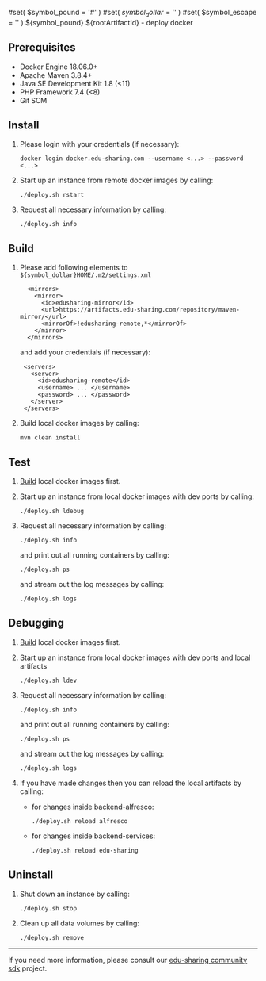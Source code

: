 #set( $symbol_pound = '#' )
#set( $symbol_dollar = '$' )
#set( $symbol_escape = '\' )
${symbol_pound} ${rootArtifactId} - deploy docker

Prerequisites
-------------

- Docker Engine 18.06.0+
- Apache Maven 3.8.4+
- Java SE Development Kit 1.8 (<11)
- PHP Framework 7.4 (<8)
- Git SCM

Install
-------

1. Please login with your credentials (if necessary):

   ```
   docker login docker.edu-sharing.com --username <...> --password <...> 
   ```

2. Start up an instance from remote docker images by calling:

   ```
   ./deploy.sh rstart
   ```

3. Request all necessary information by calling:

   ```
   ./deploy.sh info
   ```

Build
-----

1. Please add following elements to `${symbol_dollar}HOME/.m2/settings.xml` 

   ```
     <mirrors>
       <mirror>
         <id>edusharing-mirror</id>
         <url>https://artifacts.edu-sharing.com/repository/maven-mirror/</url>
         <mirrorOf>!edusharing-remote,*</mirrorOf>
       </mirror>
     </mirrors>
   ```      

   and add your credentials (if necessary):

   ```
    <servers>
      <server>
        <id>edusharing-remote</id>
        <username> ... </username>
        <password> ... </password>
      </server>
    </servers>
   ```      

2. Build local docker images by calling:

   ```
   mvn clean install
   ```

Test
----

1. [Build](#build) local docker images first.

2. Start up an instance from local docker images with dev ports by calling:

   ```
   ./deploy.sh ldebug
   ```

3. Request all necessary information by calling:

   ```
   ./deploy.sh info
   ```

   and print out all running containers by calling:

   ```
   ./deploy.sh ps
   ```

   and stream out the log messages by calling:

   ```
   ./deploy.sh logs
   ```

Debugging
---------

1. [Build](#build) local docker images first.

2. Start up an instance from local docker images with dev ports and local artifacts

   ```
   ./deploy.sh ldev
   ```

3. Request all necessary information by calling:

   ```
   ./deploy.sh info
   ```

   and print out all running containers by calling:

   ```
   ./deploy.sh ps
   ```

   and stream out the log messages by calling:

   ```
   ./deploy.sh logs
   ```

4. If you have made changes then you can reload the local artifacts by calling:

   * for changes inside backend-alfresco:

     ```
     ./deploy.sh reload alfresco
     ```
   
   * for changes inside backend-services:

     ```
     ./deploy.sh reload edu-sharing
     ```

Uninstall
---------

1. Shut down an instance by calling:

   ```
   ./deploy.sh stop
   ```

2. Clean up all data volumes by calling:

   ```
   ./deploy.sh remove
   ```

---
If you need more information, please consult
our [edu-sharing community sdk](https://scm.edu-sharing.com/edu-sharing-community/edu-sharing-community-sdk) project.
